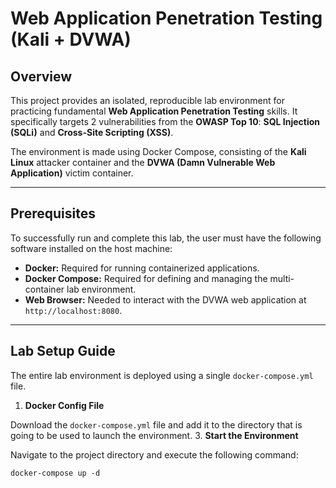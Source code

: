 # Web Application Penetration Testing (Kali + DVWA)
## Overview
This project provides an isolated, reproducible lab environment for practicing fundamental **Web Application Penetration Testing** skills. It specifically targets 2 vulnerabilities from the **OWASP Top 10**: **SQL Injection (SQLi)** and **Cross-Site Scripting (XSS)**.

The environment is made using Docker Compose, consisting of the **Kali Linux** attacker container and the **DVWA (Damn Vulnerable Web Application)** victim container.

---

## Prerequisites

To successfully run and complete this lab, the user must have the following software installed on the host machine:

* **Docker:** Required for running containerized applications.
* **Docker Compose:** Required for defining and managing the multi-container lab environment.
* **Web Browser:** Needed to interact with the DVWA web application at `http://localhost:8080`.

---

## Lab Setup Guide

The entire lab environment is deployed using a single `docker-compose.yml` file.

1. **Docker Config File**

Download the `docker-compose.yml` file and add it to the directory that is going to be used to launch the environment.
3. **Start the Environment**

Navigate to the project directory and execute the following command:
```
docker-compose up -d
```
